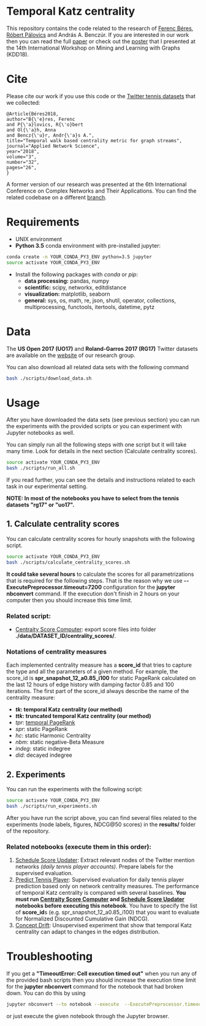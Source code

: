 Temporal Katz centrality
========================

This repository contains the code related to the research of [Ferenc Béres](https://github.com/ferencberes), [Róbert Pálovics](https://github.com/rpalovics) and András A. Benczúr. If you are interested in our work then you can read the full [paper](https://appliednetsci.springeropen.com/articles/10.1007/s41109-018-0080-5) or check out the [poster](https://github.com/ferencberes/online-centrality/raw/master/documents/mlg_2018_poster.pdf) that I presented at the 14th International Workshop on
Mining and Learning with Graphs (KDD18).

# Cite

Please cite our work if you use this code or the [Twitter tennis datasets](https://dms.sztaki.hu/en/letoltes/temporal-katz-centrality-data-sets) that we collected:

```
@Article{Béres2018,
author="B{\'e}res, Ferenc
and P{\'a}lovics, R{\'o}bert
and Ol{\'a}h, Anna
and Bencz{\'u}r, Andr{\'a}s A.",
title="Temporal walk based centrality metric for graph streams",
journal="Applied Network Science",
year="2018",
volume="3",
number="32",
pages="26",
}
```

A former version of our research was presented at the 6th International Conference on Complex Networks and Their Applications. You can find the related codebase on a different [branch](https://github.com/ferencberes/online-centrality/tree/complex_networks_2017).


# Requirements

   * UNIX environment
   * **Python 3.5** conda environment with pre-installed jupyter:

   ```bash
   conda create -n YOUR_CONDA_PY3_ENV python=3.5 jupyter
   source activate YOUR_CONDA_PY3_ENV
   ```
   * Install the following packages with *conda* or *pip*:
      * **data processing:** pandas, numpy
      * **scientific:** scipy, networkx, editdistance
      * **visualization:** matplotlib, seaborn
      * **general:** sys, os, math, re, json, shutil, operator, collections, multiprocessing, functools, itertools, datetime, pytz

# Data

The **US Open 2017 (UO17)** and **Roland-Garros 2017 (RG17)** Twitter datasets are available on the [website](https://dms.sztaki.hu/hu/letoltes/temporal-katz-centrality-data-sets) of our research group.

You can also download all related data sets with the following command
```bash
bash ./scripts/download_data.sh
```

# Usage

After you have downloaded the data sets (see previous section) you can run the experiments with the provided scripts or you can experiment with Jupyter notebooks as well.

You can simply run all the following steps with one script but it will take many time. Look for details in the next section (Calculate centrality scores).

```bash
source activate YOUR_CONDA_PY3_ENV
bash ./scripts/run_all.sh
```

If you read further, you can see the details and instructions related to each task in our experimental setting.

**NOTE: In most of the notebooks you have to select from the tennis datasets "rg17" or "uo17".**

## 1. Calculate centrality scores

You can calculate centrality scores for hourly snapshots with the following script.

```bash
source activate YOUR_CONDA_PY3_ENV
bash ./scripts/calculate_centrality_scores.sh
```

**It could take several hours** to calculate the scores for all parametrizations that is required for the following steps. That is the reason why we use **--ExecutePreprocessor.timeout=7200** configuration for  the **jupyter nbconvert** command. If the execution don't finish in 2 hours on your computer then you should increase this time limit.

### Related script:

   * [Centraity Score Computer](experiments/CentralityScoreComputer.py): export score files into folder **./data/DATASET_ID/centrality_scores/**.

### Notations of centrality measures

Each implemented centrality measure has a **score_id** that tries to capture the type and all the parameters of a given method. For example, the score\_id is **spr_snapshot_12_a0.85_i100** for static PageRank calculated on the last 12 hours of edge history with damping factor 0.85 and 100 iterations. The first part of the score\_id always describe the name of the centrality measure: 

   * ***tk*: temporal Katz centrality (our method)**
   * ***ttk*: truncated temporal Katz centrality (our method)**
   * *tpr*: [temporal PageRank](https://github.com/polinapolina/temporal-pagerank)
   * *spr*: static PageRank
   * *hc*: static Harmonic Centrality
   * *nbm*: static negative-Beta Measure
   * *indeg*: static indegree
   * *did*: decayed indegree

## 2. Experiments

You can run the experiments with the following script:

```bash
source activate YOUR_CONDA_PY3_ENV
bash ./scripts/run_experiments.sh
```

After you have run the script above, you can find several files related to the experiments (node labels, figures, NDCG@50 scores) in the **results/** folder of the repository.

### Related notebooks (execute them in this order):

   1. [Schedule Score Updater](experiments/ScheduleScoreUpdater.ipynb): Extract relevant nodes of the Twitter mention networks *(daily tennis player accounts)*. Prepare labels for the supervised evaluation.
   2. [Predict Tennis Player](experiments/PredictTennisPlayer.ipynb): Supervised evaluation for daily tennis player prediction based only on network centrality measures. The performance of temporal Katz centrality is compared with several baselines. **You must run [Centraity Score Computer](experiments/CentralityScoreComputer.py) and [Schedule Score Updater](experiments/ScheduleScoreUpdater.ipynb) notebooks before executing this notebook**. You have to specify the list of **score\_id**s (e.g. spr_snapshot_12_a0.85_i100) that you want to evaluate for Normalized Discounted Cumulative Gain (NDCG).
   3. [Concept Drift](experiments/ConceptDrift.ipynb): Unsupervised experiment that show that temporal Katz centrality can adapt to changes in the edges distribution.

# Troubleshooting

If you get a **"TimeoutError: Cell execution timed out"** when you run any of the provided bash scripts then you should increase the execution time limit for the **jupyter nbconvert** command for the notebook that had broken down. You can do this by using

```bash
jupyter nbconvert --to notebook --execute  --ExecutePreprocessor.timeout=HIGHER_TIME_LIMIT BROKEN_DOWN_NOTEBOOK.ipynb
```
 
 or just execute the given notebook through the Jupyter browser.
